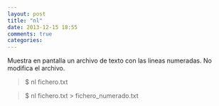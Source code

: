 ```yaml
---
layout: post
title: "nl"
date: 2013-12-15 18:55
comments: true
categories: 
---
```

Muestra en pantalla un archivo de texto con las lineas numeradas. No modifica el archivo.

>$ nl fichero.txt

>$ nl fichero.txt > fichero_numerado.txt

